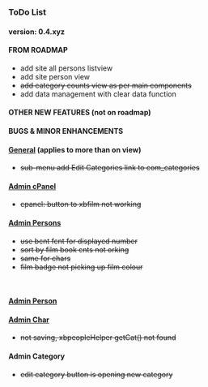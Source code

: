 ### ToDo List


#### 		version: 0.4.xyz

#### FROM ROADMAP
- add site all persons listview
- add site person view
- ~~add category counts view as per main components~~
- add data management with clear data function

#### OTHER NEW FEATURES (not on roadmap)	


#### BUGS & MINOR ENHANCEMENTS

#### <u>General</u> (applies to more than on view)

- ~~sub-menu add Edit Categories link to com_categories~~

#### <u>Admin cPanel</u>
- ~~cpanel: button to xbfilm not working~~


#### <u>Admin Persons</u>

- ~~use bcnt fcnt for displayed number~~
- ~~sort by film book cnts not orking~~
- ~~same for chars~~
- ~~film badge not picking up film colour~~

​			

#### <u>Admin Person</u>



#### <u>Admin Char</u>

- ~~not saving, xbpeopleHelper getCat() not found~~

#### Admin Category

- ~~edit category button is opening new category~~

